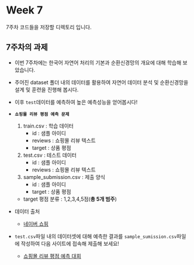 # Week 7
7주차 코드들을 저장할 디렉토리 입니다.

## 7주차의 과제
* 이번 7주차에는 한국어 자연어 처리의 기본과 순환신경망의 개요에 대해 학습해 보았습니다.
* 주어진 dataset 폴더 내의 데이터를 활용하여 자연어 데이터 분석 및 순환신경망을 설계 및 훈련을 진행해 봅시다.
* 이후 `test`데이터를 예측하여 높은 예측성능을 얻어봅시다!
* **`쇼핑몰 리뷰 평점 예측 문제`**
  1. train.csv : 학습 데이터
     * id : 샘플 아이디
     * reviews : 쇼핑몰 리뷰 텍스트
     * target : 상품 평점
  2. test.csv : 테스트 데이터
     * id : 샘플 아이디
     * reviews : 쇼핑몰 리뷰 텍스트
  3. sample_submission.csv : 제출 양식
     * id : 샘플 아이디
     * target : 상품 평점
  * target 평점 분류 : 1,2,3,4,5점(**총 5개 범주**)

* 데이터 출처
  - [네이버 쇼핑](https://shopping.naver.com/)
* `test.csv`파일 내의 데이터셋에 대해 예측한 결과를 `sample_sumission.csv`파일에 작성하여 다음 사이트에 접속해 제출해 보세요!
  * [쇼핑몰 리뷰 평점 예측 대회](https://dacon.io/competitions/official/235938/overview/description)